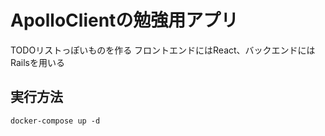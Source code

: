 # ApolloClientの勉強用アプリ
TODOリストっぽいものを作る
フロントエンドにはReact、バックエンドにはRailsを用いる

## 実行方法
```
docker-compose up -d
```